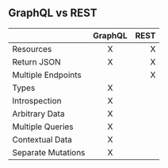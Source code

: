 ##  GraphQL vs REST <!-- .element: data-theme="ka-content" -->

|                   | GraphQL  | REST  |
| ------------------|:--------:| -----:|
| Resources         | X        | X     |
| Return JSON       | X        | X     |
| Multiple Endpoints|          | X     |
| Types             | X        |       |
| Introspection     | X        |       |
| Arbitrary Data    | X        |       |
| Multiple Queries  | X        |       |
| Contextual Data   | X        |       |
| Separate Mutations| X        |       |
